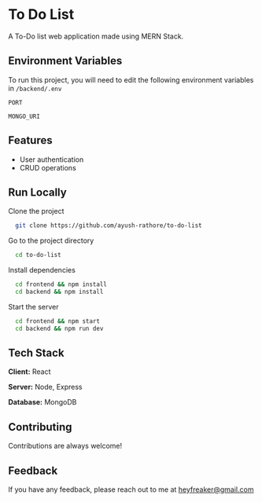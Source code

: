 
# To Do List

A To-Do list web application made using MERN Stack.




## Environment Variables

To run this project, you will need to edit the following environment variables in `/backend/.env`

`PORT`

`MONGO_URI`


## Features

- User authentication
- CRUD operations


## Run Locally

Clone the project

```bash
  git clone https://github.com/ayush-rathore/to-do-list
```

Go to the project directory

```bash
  cd to-do-list
```

Install dependencies

```bash
  cd frontend && npm install 
  cd backend && npm install 
```

Start the server

```bash
  cd frontend && npm start
  cd backend && npm run dev
```


## Tech Stack

**Client:** React

**Server:** Node, Express

**Database:** MongoDB


## Contributing

Contributions are always welcome!



## Feedback

If you have any feedback, please reach out to me at heyfreaker@gmail.com

